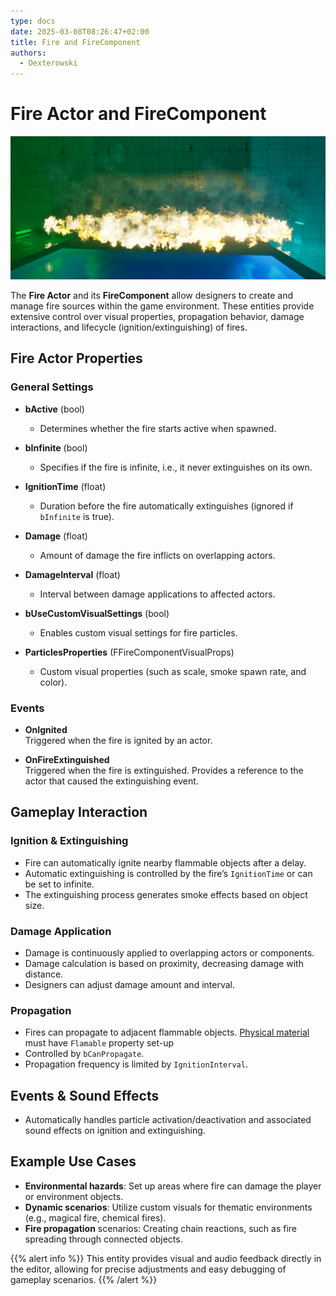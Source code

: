 ```yaml
---
type: docs
date: 2025-03-08T08:26:47+02:00
title: Fire and FireComponent
authors:
  - Dexterowski
---
```


# Fire Actor and FireComponent

![Fire](image.png)

The **Fire Actor** and its **FireComponent** allow designers to create and manage fire sources within the game environment. These entities provide extensive control over visual properties, propagation behavior, damage interactions, and lifecycle (ignition/extinguishing) of fires.

## Fire Actor Properties

### General Settings

- **bActive** (bool)
  - Determines whether the fire starts active when spawned.

- **bInfinite** (bool)
  - Specifies if the fire is infinite, i.e., it never extinguishes on its own.

- **IgnitionTime** (float)
  - Duration before the fire automatically extinguishes (ignored if `bInfinite` is true).

- **Damage** (float)
  - Amount of damage the fire inflicts on overlapping actors.

- **DamageInterval** (float)
  - Interval between damage applications to affected actors.

- **bUseCustomVisualSettings** (bool)
  - Enables custom visual settings for fire particles.

- **ParticlesProperties** (FFireComponentVisualProps)
  - Custom visual properties (such as scale, smoke spawn rate, and color).

### Events

- **OnIgnited**  
  Triggered when the fire is ignited by an actor.

- **OnFireExtinguished**  
  Triggered when the fire is extinguished. Provides a reference to the actor that caused the extinguishing event.

## Gameplay Interaction

### Ignition & Extinguishing

- Fire can automatically ignite nearby flammable objects after a delay.
- Automatic extinguishing is controlled by the fire’s `IgnitionTime` or can be set to infinite.
- The extinguishing process generates smoke effects based on object size.

### Damage Application

- Damage is continuously applied to overlapping actors or components.
- Damage calculation is based on proximity, decreasing damage with distance.
- Designers can adjust damage amount and interval.

### Propagation

- Fires can propagate to adjacent flammable objects. [Physical material](../../../PhysMaterial/) must have ``Flamable`` property set-up
- Controlled by `bCanPropagate`.
- Propagation frequency is limited by `IgnitionInterval`.

## Events & Sound Effects

- Automatically handles particle activation/deactivation and associated sound effects on ignition and extinguishing.

## Example Use Cases

- **Environmental hazards**: Set up areas where fire can damage the player or environment objects.
- **Dynamic scenarios**: Utilize custom visuals for thematic environments (e.g., magical fire, chemical fires).
- **Fire propagation** scenarios: Creating chain reactions, such as fire spreading through connected objects.

{{% alert info %}}
This entity provides visual and audio feedback directly in the editor, allowing for precise adjustments and easy debugging of gameplay scenarios.
{{% /alert %}}

